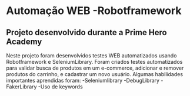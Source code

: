 # Automação WEB -Robotframework
## Projeto desenvolvido durante a Prime Hero Academy
 Neste projeto foram desenvolvidos testes WEB automatizados usando Robotframework  e  SeleniumLibrary. 
 Foram criados testes automatizados para validar busca de produtos em um e-commerce, adicionar e remover produtos do carrinho, e
 cadastrar um novo usuário.
 Algumas habilidades importantes aprendidas foram:
 -Seleniumlibrary
 -DebugLibrary
 -FakerLibrary
 -Uso de keywords
